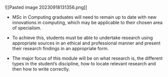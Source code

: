 ![[Pasted image 20230918131356.png]]

* MSc in Computing graduates will need to remain up to date with new innovations in computing, which may be applicable to their chosen area of specialism.  

* To achieve this, students must be able to undertake research using appropriate sources in an ethical and professional manner and present their research findings in an appropriate form.  

* The major focus of this module will be on what research is, the different types in the student’s  discipline, how to locate relevant research and then how to write correctly.